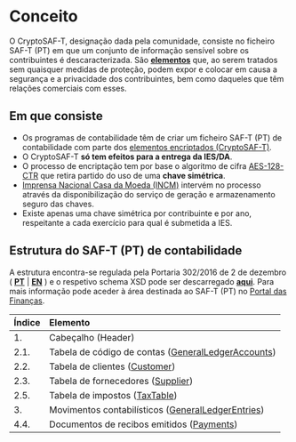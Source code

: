 # Conceito

O CryptoSAF-T, designação dada pela comunidade, consiste no ficheiro SAF-T \(PT\) em que um conjunto de informação sensível sobre os contribuintes é descaracterizada. São [**elementos**](informacao-tecnica/cryptosaf-t/elementos.md) que, ao serem tratados sem quaisquer medidas de proteção, podem expor e colocar em causa a segurança e a privacidade dos contribuintes, bem como daqueles que têm relações comerciais com esses.

## Em que consiste

* Os programas de contabilidade têm de criar um ficheiro SAF-T \(PT\) de contabilidade com parte dos [elementos encriptados \(CryptoSAF-T\)](informacao-tecnica/cryptosaf-t/elementos.md).
* O CryptoSAF-T **só tem efeitos para a entrega da IES/DA**.
* O processo de encriptação tem por base o algoritmo de cifra [AES-128-CTR](informacao-tecnica/incm/chave-simetrica.md#aes-128-ctr) que retira partido do uso de uma **chave simétrica**.
* [Imprensa Nacional Casa da Moeda \(INCM\)](https://www.incm.pt/) intervém no processo através da disponibilização do serviço de geração e armazenamento seguro das chaves.
* Existe apenas uma chave simétrica por contribuinte e por ano, respeitante a cada exercício para qual é submetida a IES.

## Estrutura do SAF-T \(PT\) de contabilidade

A estrutura encontra-se regulada pela Portaria 302/2016 de 2 de dezembro \( [**PT**](https://info.portaldasfinancas.gov.pt/pt/informacao_fiscal/legislacao/diplomas_legislativos/Documents/Portaria_302_2016.pdf) \| [**EN**](https://info.portaldasfinancas.gov.pt/pt/docs/Portug_tax_system/Documents/Ordinance_No_302_2016_of_the_2nd_December.pdf) \) e o respetivo schema XSD pode ser descarregado [**aqui**](https://info.portaldasfinancas.gov.pt/apps/saft-pt04/saftpt1.04_01.xsd). Para mais informação pode aceder à área destinada ao SAF-T \(PT\) no [Portal das Finanças](https://info.portaldasfinancas.gov.pt/pt/apoio_contribuinte/SAFT_PT/Paginas/news-saf-t-pt.aspx).

| Índice | Elemento |
| :--- | :--- |
| 1. | Cabeçalho \(Header\) |
| 2.1. | Tabela de código de contas \([GeneralLedgerAccounts](informacao-tecnica/cryptosaf-t/elementos.md#2-1-tabela-de-codigos-de-contas-generalledgeraccounts)\) |
| 2.2. | Tabela de clientes \([Customer](informacao-tecnica/cryptosaf-t/elementos.md#2-2-tabela-de-clientes-customer)\) |
| 2.3. | Tabela de fornecedores \([Supplier](informacao-tecnica/cryptosaf-t/elementos.md#2-3-tabela-de-fornecedores-supplier)\) |
| 2.5. | Tabela de impostos \([TaxTable](informacao-tecnica/cryptosaf-t/elementos.md#2-5-tabela-de-impostos-taxtable)\) |
| 3. | Movimentos contabilísticos \([GeneralLedgerEntries](informacao-tecnica/cryptosaf-t/elementos.md#3-tabela-de-movimentos-contabilisticos-generalledgerentries)\) |
| 4.4. | Documentos de recibos emitidos \([Payments](informacao-tecnica/cryptosaf-t/elementos.md#4-4-tabela-de-documentos-de-recibos-emitidos-payments)\) |


